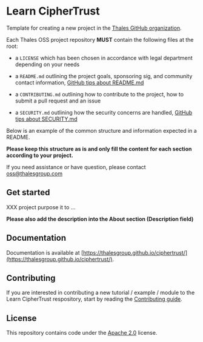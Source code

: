 # Learn CipherTrust

Template for creating a new project in the [Thales GitHub organization](https://github.com/ThalesGroup).

Each Thales OSS project repository **MUST** contain the following files at the root:

- a `LICENSE` which has been chosen in accordance with legal department depending on your needs

- a `README.md` outlining the project goals, sponsoring sig, and community contact information, [GitHub tips about README.md](https://docs.github.com/en/github/creating-cloning-and-archiving-repositories/about-readmes)

- a `CONTRIBUTING.md` outlining how to contribute to the project, how to submit a pull request and an issue

- a `SECURITY.md` outlining how the security concerns are handled, [GitHub tips about SECURITY.md](https://docs.github.com/en/github/managing-security-vulnerabilities/adding-a-security-policy-to-your-repository)

Below is an example of the common structure and information expected in a README.

**Please keep this structure as is and only fill the content for each section according to your project.**

If you need assistance or have question, please contact oss@thalesgroup.com

## Get started

XXX project purpose it to ...

**Please also add the description into the About section (Description field)**

## Documentation

Documentation is available at [https://thalesgroup.github.io/ciphertrust/](https://thalesgroup.github.io/ciphertrust/).

## Contributing

If you are interested in contributing a new tutorial / example / module to the Learn CipherTrust respository, start by reading the [Contributing guide](/CONTRIBUTING.md).

## License

This repository contains code under the [Apache 2.0](LICENSE) license.